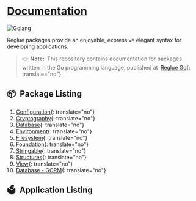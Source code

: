 # [Documentation](https://reglue4go.github.io)

![Golang](https://img.shields.io/badge/Golang-black?logo=go)

Reglue packages provide an enjoyable, expressive elegant syntax for developing applications.

> 👉 **Note:**&ensp;This repository contains documentation for packages written in the Go programming language, published at&ensp;[Reglue Go](https://github.com/reglue4go){: translate="no"}

## 📦&ensp;Package Listing

1.  [Configuration](https://reglue4go.github.io/config){: translate="no"}
1.  [Cryptography](https://reglue4go.github.io/cryptography){: translate="no"}
1.  [Database](https://reglue4go.github.io/db){: translate="no"}
1.  [Environment](https://reglue4go.github.io/env){: translate="no"}
1.  [Filesystem](https://reglue4go.github.io/filesystem){: translate="no"}
1.  [Foundation](https://reglue4go.github.io/foundation){: translate="no"}
1.  [Stringable](https://reglue4go.github.io/stringable){: translate="no"}
1.  [Structures](https://reglue4go.github.io/structures){: translate="no"}
1.  [View](https://reglue4go.github.io/view){: translate="no"}
1.  [Database - GORM](https://reglue4go.github.io/db4gorm){: translate="no"}

[//]: # '1. [Foundation - aero](https://reglue4go.github.io/foundation4aero/){: translate="no"}'
[//]: # '1. [Foundation - echo](https://reglue4go.github.io/foundation4echo/){: translate="no"}'
[//]: # '1. [Foundation - fiber](https://reglue4go.github.io/foundation4fiber/){: translate="no"}'
[//]: # '1. [Foundation - gin](https://reglue4go.github.io/foundation4gin/){: translate="no"}'
[//]: # '## 🧩 💡 🗳 Framework Integration'

## 🗳&ensp;Application Listing

[//]: # '## License'
[//]: # 'A license is provided on a per user basis.'
[//]: # '# [![dnkwati](https://img.shields.io/badge/-%40dnkwati-black)](mailto:drnkwati@gmail.com)'
[//]: # '![Go logo](https://reglue4go.github.io/docs/img/go/Go-Logo_Blue.svg)'
[//]: # '# Tips'
[//]: # 'https://stackoverflow.com/questions/4823468/comments-in-markdown'
[//]: # '![GitHub profile picture](https://github.com/drnkwati.png)'
[//]: # 'https://choosealicense.com/no-permission/'
